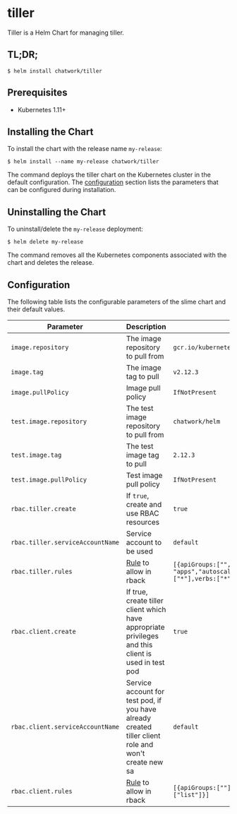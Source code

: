 # tiller

Tiller is a Helm Chart for managing tiller.

## TL;DR;

```
$ helm install chatwork/tiller
```

## Prerequisites

* Kubernetes 1.11+

## Installing the Chart


To install the chart with the release name `my-release`:

```
$ helm install --name my-release chatwork/tiller
```

The command deploys the tiller chart on the Kubernetes cluster in the default configuration. The [configuration](https://github.com/chatwork/charts/tree/master/tiller#configuration) section lists the parameters that can be configured during installation.

## Uninstalling the Chart

To uninstall/delete the `my-release` deployment:

```
$ helm delete my-release
```

The command removes all the Kubernetes components associated with the chart and deletes the release.

## Configuration

The following table lists the configurable parameters of the slime chart and their default values.

|  Parameter | Description | Default |
| --- | --- | --- |
|  `image.repository` | The image repository to pull from | `gcr.io/kubernetes-helm/tiller` |
|  `image.tag` | 	The image tag to pull | `v2.12.3` |
|  `image.pullPolicy` | Image pull policy | `IfNotPresent` |
|  `test.image.repository` | The test image repository to pull from | `chatwork/helm` |
|  `test.image.tag` | The test image tag to pull | `2.12.3` |
|  `test.image.pullPolicy` | Test image pull policy | `IfNotPresent` |
|  `rbac.tiller.create` |  If `true`, create and use RBAC resources | `true` |
|  `rbac.tiller.serviceAccountName` | Service account to be used | `default` |
|  `rbac.tiller.rules` | [Rule](https://kubernetes.io/docs/reference/generated/kubernetes-api/v1.11/#policyrule-v1-rbac-authorization-k8s-io) to allow in rback | `[{apiGroups:["","batch","extensions"      - "apps","autoscaling","rbac.authorization.k8s.io","scheduling.k8s.io","storage.k8s.io","policy"],resources:["*"],verbs:["*"]}]` |
|  `rbac.client.create` | If true, create tiller client which have appropriate privileges and this client is used in test pod | `true` |
|  `rbac.client.serviceAccountName` | Service account for test pod, if you have already created tiller client role and won't create new sa | `default` |
|  `rbac.client.rules` | [Rule](https://kubernetes.io/docs/reference/generated/kubernetes-api/v1.11/#policyrule-v1-rbac-authorization-k8s-io) to allow in rback | `[{apiGroups:[""],resources:["pods/portforward"],verbs:["create"],{apiGroups:[""],resources:["pods"],verbs:["list"]}]` |
